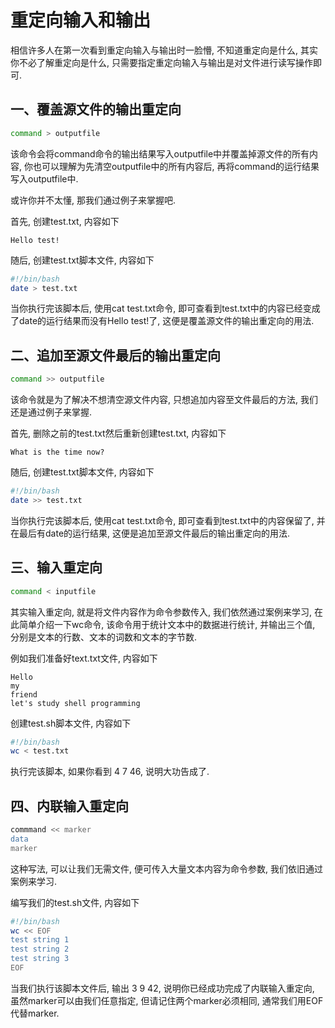 # 重定向输入和输出

相信许多人在第一次看到重定向输入与输出时一脸懵, 不知道重定向是什么, 其实你不必了解重定向是什么, 只需要指定重定向输入与输出是对文件进行读写操作即可.

## 一、覆盖源文件的输出重定向

```bash
command > outputfile
```

该命令会将command命令的输出结果写入outputfile中并覆盖掉源文件的所有内容, 你也可以理解为先清空outputfile中的所有内容后, 再将command的运行结果写入outputfile中.

或许你并不太懂, 那我们通过例子来掌握吧.

首先, 创建test.txt, 内容如下

```
Hello test!
```

随后, 创建test.txt脚本文件, 内容如下

```bash
#!/bin/bash
date > test.txt
```

当你执行完该脚本后, 使用cat test.txt命令, 即可查看到test.txt中的内容已经变成了date的运行结果而没有Hello test!了, 这便是覆盖源文件的输出重定向的用法. 

## 二、追加至源文件最后的输出重定向

```bash
command >> outputfile
```

该命令就是为了解决不想清空源文件内容, 只想追加内容至文件最后的方法, 我们还是通过例子来掌握.

首先, 删除之前的test.txt然后重新创建test.txt, 内容如下

```
What is the time now?
```

随后, 创建test.txt脚本文件, 内容如下

```bash
#!/bin/bash
date >> test.txt
```

当你执行完该脚本后, 使用cat test.txt命令, 即可查看到test.txt中的内容保留了, 并在最后有date的运行结果, 这便是追加至源文件最后的输出重定向的用法.

## 三、输入重定向

```bash
command < inputfile
```

其实输入重定向, 就是将文件内容作为命令参数传入, 我们依然通过案例来学习, 在此简单介绍一下wc命令, 该命令用于统计文本中的数据进行统计, 并输出三个值, 分别是文本的行数、文本的词数和文本的字节数.

例如我们准备好text.txt文件, 内容如下

```
Hello
my
friend
let's study shell programming
```

创建test.sh脚本文件, 内容如下

```bash
#!/bin/bash
wc < test.txt
```

执行完该脚本, 如果你看到 4  7 46, 说明大功告成了.

## 四、内联输入重定向

```bash
commmand << marker
data
marker
```

这种写法, 可以让我们无需文件, 便可传入大量文本内容为命令参数, 我们依旧通过案例来学习.

编写我们的test.sh文件, 内容如下

```bash
#!/bin/bash
wc << EOF
test string 1
test string 2
test string 3
EOF
```

当我们执行该脚本文件后, 输出 3 9 42, 说明你已经成功完成了内联输入重定向, 虽然marker可以由我们任意指定, 但请记住两个marker必须相同, 通常我们用EOF代替marker.
